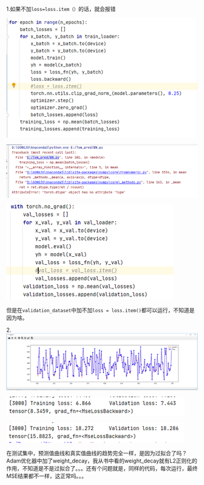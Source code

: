 1.如果不加`loss=loss.item（）`的话，就会报错

![image](https://github.com/XYDZ1987/Temperature_prediction/blob/master/img/pic1.jpg)

![image](https://github.com/XYDZ1987/Temperature_prediction/blob/master/img/pic2.jpg)

![image](https://github.com/XYDZ1987/Temperature_prediction/blob/master/img/pic3.jpg)





​	但是在`validation_dataset`中加不加`loss = loss.item()`都可以运行，不知道是因为啥。

2.![image](https://github.com/XYDZ1987/Temperature_prediction/blob/master/img/pic4.jpg)

![image](https://github.com/XYDZ1987/Temperature_prediction/blob/master/img/pic5.jpg)



![image](https://github.com/XYDZ1987/Temperature_prediction/blob/master/img/pic6.jpg)



在测试集中，预测值曲线和真实值曲线的趋势完全一样，是因为过拟合了吗？Adam优化器中加了weight_decay，我从书中看的weight_decay就有L2正则化的作用，不知道是不是过拟合了。。。还有个问题就是，同样的代码，每次运行，最终MSE结果都不一样，这正常吗。。。

